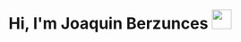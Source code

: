 <h1 align="center"> 
  Hi, I'm Joaquin Berzunces 
  <img src="https://media.giphy.com/media/hvRJCLFzcasrR4ia7z/giphy.gif" width="35">
</h1>

